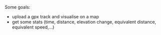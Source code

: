 Some goals:
- upload a gpx track and visualise on a map
- get some stats (time, distance, elevation change, equivalent distance, equivalent speed,...)